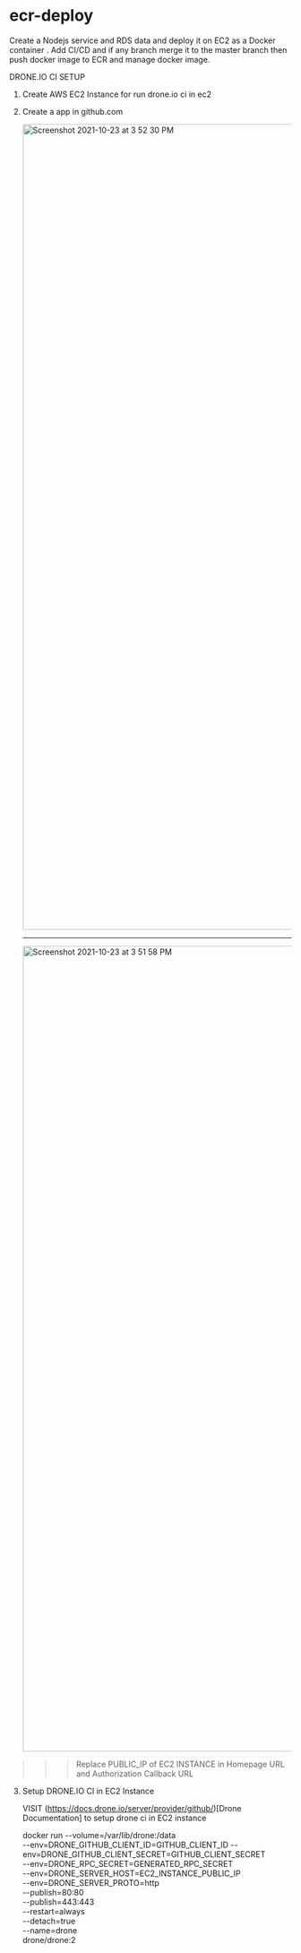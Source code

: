 # ecr-deploy
Create a Nodejs service and RDS data and deploy it on EC2  as a Docker container .  Add CI/CD and if any branch merge it to the master branch then push docker image to ECR and manage docker image.


DRONE.IO CI SETUP

1. Create AWS EC2 Instance for run drone.io ci in ec2 
2. Create a app in github.com
   
   <img width="1438" alt="Screenshot 2021-10-23 at 3 52 30 PM" src="https://user-images.githubusercontent.com/25931598/138552403-577a0cd1-3070-415f-93f1-4a6836ea6b92.png">
   
   ----------------------
   
   <img width="1438" alt="Screenshot 2021-10-23 at 3 51 58 PM" src="https://user-images.githubusercontent.com/25931598/138552424-3452c7a6-0bea-47a8-8628-0019e6107968.png">
   
   
  >>> Replace PUBLIC_IP of EC2 INSTANCE in Homepage URL and Authorization Callback URL
   
   
3. Setup DRONE.IO CI in EC2 Instance 

    VISIT (https://docs.drone.io/server/provider/github/)[Drone Documentation] to setup drone ci in EC2 instance
    
    
    docker run   --volume=/var/lib/drone:/data   
    --env=DRONE_GITHUB_CLIENT_ID=GITHUB_CLIENT_ID 
    --env=DRONE_GITHUB_CLIENT_SECRET=GITHUB_CLIENT_SECRET   
    --env=DRONE_RPC_SECRET=GENERATED_RPC_SECRET   
    --env=DRONE_SERVER_HOST=EC2_INSTANCE_PUBLIC_IP   
    --env=DRONE_SERVER_PROTO=http   
    --publish=80:80   
    --publish=443:443   
    --restart=always   
    --detach=true   
    --name=drone   
    drone/drone:2
   
   



